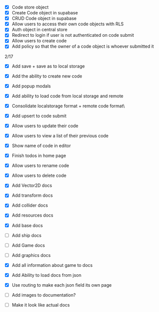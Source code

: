 - [x] Code store object
- [x] Create Code object in supabase
- [x] CRUD Code object in supabase
- [x] Allow users to access their own code objects with RLS
- [x] Auth object in central store
- [x] Redirect to login if user is not authenticated on code submit
- [x] Allow users to create code
- [x] Add policy so that the owner of a code object is whoever submitted it

2/17
- [x] Add save + save as to local storage
- [x] Add the ability to create new code
- [x] Add popup modals
- [x] Add ability to load code from local storage and remote
- [x] Consolidate localstorage format + remote code format\
- [x] Add upsert to code submit
- [x] Allow users to update their code
- [x] Allow users to view a list of their previous code
- [x] Show name of code in editor
- [x] Finish todos in home page
- [x] Allow users to rename code
- [x] Allow users to delete code

- [x] Add Vector2D docs
- [x] Add transform docs
- [x] Add collider docs
- [x] Add resources docs
- [x] Add base docs
- [ ] Add ship docs
- [ ] Add Game docs
- [ ] Add graphics docs

- [x] Add all information about game to docs
- [x] Add Ability to load docs from json
- [x] Use routing to make each json field its own page
- [ ] Add images to documentation?
- [ ] Make it look like actual docs